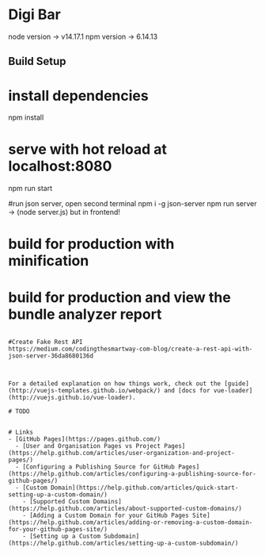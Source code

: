 # Digi Bar

node version -> v14.17.1
npm version -> 6.14.13

    
    
## Build Setup

# install dependencies
npm install


# serve with hot reload at localhost:8080
npm run start

#run json server, open second terminal 
npm i -g json-server 
npm run server -> (node server.js) but in frontend!  

# build for production with minification


# build for production and view the bundle analyzer report

```

#Create Fake Rest API 
https://medium.com/codingthesmartway-com-blog/create-a-rest-api-with-json-server-36da8680136d



For a detailed explanation on how things work, check out the [guide](http://vuejs-templates.github.io/webpack/) and [docs for vue-loader](http://vuejs.github.io/vue-loader).

# TODO


# Links
- [GitHub Pages](https://pages.github.com/)
  - [User and Organisation Pages vs Project Pages](https://help.github.com/articles/user-organization-and-project-pages/)
  - [Configuring a Publishing Source for GitHub Pages](https://help.github.com/articles/configuring-a-publishing-source-for-github-pages/)
  - [Custom Domain](https://help.github.com/articles/quick-start-setting-up-a-custom-domain/)
    - [Supported Custom Domains](https://help.github.com/articles/about-supported-custom-domains/)
    - [Adding a Custom Domain for your GitHub Pages Site](https://help.github.com/articles/adding-or-removing-a-custom-domain-for-your-github-pages-site/)
    - [Setting up a Custom Subdomain](https://help.github.com/articles/setting-up-a-custom-subdomain/)
  

